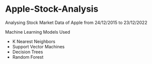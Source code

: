 # Apple-Stock-Analysis
Analysing Stock Market Data of Apple from 24/12/2015 to 23/12/2022


Machine Learning Models Used 
- K Nearest Neighbors
- Support Vector Machines
- Decision Trees
- Random Forest
